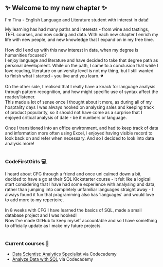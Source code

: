 ## ✨ Welcome to my new chapter ✨

I'm Tina - English Language and Literature student with interest in data!<br>

My learning has had many paths and interests - from wine and tastings, TEFL courses, and now coding and data. With each new chapter I enrich my life with new people, and new knowledge that I expand on in my free time.<br>
<br>
How did I end up with this new interest in data, when my degree is humanities focused?<br>
I enjoy language and literature and have decided to take that degree path as personal development. While on the path, I came to a conclusion that while I love reading, literature on university level is not my thing, but I still wanted to finish what I started - you live and you learn. 💔<br>
<br>
On the other side, I realised that I really have a knack for language analysis through pattern recognition, and how might specific use of syntax affect the reader/listener.<br>
This made a lot of sense once I thought about it more, as during all of my hosptality days I was always hooked on analysing sales and keeping track of product popularity, so it should not have come as a surprise that I enjoyed critical analysis of date - be it numbers or language.<br>
<br>
Once I transitioned into an office environment, and had to keep track of data and information more often using Excel, I enjoyed having visible record to look back on and refer when necessary. And so I decided to look into data analysis more!<br>
<br>

### CodeFirstGirls 💻

I heard about CFG through a friend and once uni calmed down a bit, decided to have a go at their SQL Kickstarter course - it felt like a logical start considering that I have had some experience with analysing and data, rather than jumping into completely unfamiliar languages straight away - I always found it fun that pragramming also has 'languages' and would love to add more to my repertoire. <br>
<br>
In 8 weeks with CFG I have learned the basics of SQL, made a small database project and I was hooked!<br>
Now I've made GitHub to keep myself accountable and so I have something to officially update as I make my future projects.<br>
<br>
### Current courses 📝
* [Data Scientist: Analytics Specialist](https://www.codecademy.com/career-journey/data-scientist-aly/) via Codecademy<br>
* [Analyze Data with SQL](https://www.codecademy.com/learn/paths/analyze-data-with-sql) via Codecademy<br>

